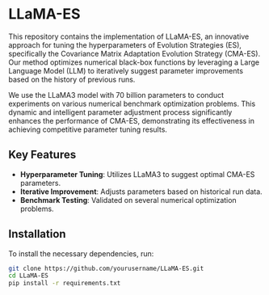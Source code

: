 # LLaMA-ES

This repository contains the implementation of LLaMA-ES, an innovative approach for tuning the hyperparameters of Evolution Strategies (ES), specifically the Covariance Matrix Adaptation Evolution Strategy (CMA-ES). Our method optimizes numerical black-box functions by leveraging a Large Language Model (LLM) to iteratively suggest parameter improvements based on the history of previous runs.

We use the LLaMA3 model with 70 billion parameters to conduct experiments on various numerical benchmark optimization problems. This dynamic and intelligent parameter adjustment process significantly enhances the performance of CMA-ES, demonstrating its effectiveness in achieving competitive parameter tuning results.

## Key Features

- **Hyperparameter Tuning**: Utilizes LLaMA3 to suggest optimal CMA-ES parameters.
- **Iterative Improvement**: Adjusts parameters based on historical run data.
- **Benchmark Testing**: Validated on several numerical optimization problems.

## Installation

To install the necessary dependencies, run:

```bash
git clone https://github.com/yourusername/LLaMA-ES.git
cd LLaMA-ES
pip install -r requirements.txt
